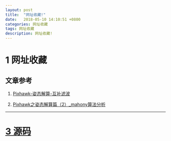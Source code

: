 ```yaml
---
layout: post
title:  "网址收藏!"
date:   2018-05-10 14:10:51 +0800
categories: 网址收藏
tags: 网址收藏
description: 网址收藏!
---
```

# 1 网址收藏 #




## 文章参考 ##


1. [Pixhawk-姿态解算-互补滤波][Pixhawk-姿态解算-互补滤波-url]

2. [Pixhawk之姿态解算篇（2）_mahony算法分析][Pixhawk之姿态解算篇（2）_mahony算法分析-url]



[Pixhawk-姿态解算-互补滤波-url]: https://blog.csdn.net/Gen_Ye/article/details/52522721/
[Pixhawk之姿态解算篇（2）_mahony算法分析-url]: https://blog.csdn.net/qq_21842557/article/details/50993809

---

# [3 源码](https://github.com/PX4/Firmware/blob/50bd148f53f1aeca6f1bd4a1caabcc18e4f2888b/src/modules/attitude_estimator_q/attitude_estimator_q_main.cpp)




   

